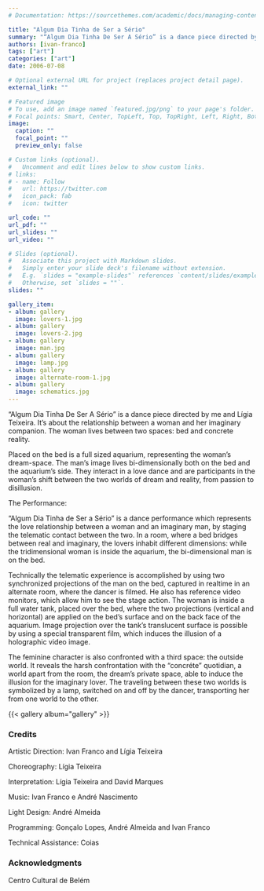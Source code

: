 ```yaml
---
# Documentation: https://sourcethemes.com/academic/docs/managing-content/

title: "Algum Dia Tinha de Ser a Sério"
summary: "“Algum Dia Tinha De Ser A Sério” is a dance piece directed by me and Lígia Teixeira. It’s about the relationship between a woman and her imaginary companion. The woman lives between two spaces: bed and concrete reality."
authors: [ivan-franco]
tags: ["art"]
categories: ["art"]
date: 2006-07-08

# Optional external URL for project (replaces project detail page).
external_link: ""

# Featured image
# To use, add an image named `featured.jpg/png` to your page's folder.
# Focal points: Smart, Center, TopLeft, Top, TopRight, Left, Right, BottomLeft, Bottom, BottomRight.
image:
  caption: ""
  focal_point: ""
  preview_only: false

# Custom links (optional).
#   Uncomment and edit lines below to show custom links.
# links:
# - name: Follow
#   url: https://twitter.com
#   icon_pack: fab
#   icon: twitter

url_code: ""
url_pdf: ""
url_slides: ""
url_video: ""

# Slides (optional).
#   Associate this project with Markdown slides.
#   Simply enter your slide deck's filename without extension.
#   E.g. `slides = "example-slides"` references `content/slides/example-slides.md`.
#   Otherwise, set `slides = ""`.
slides: ""

gallery_item:
- album: gallery
  image: lovers-1.jpg
- album: gallery
  image: lovers-2.jpg
- album: gallery
  image: man.jpg
- album: gallery
  image: lamp.jpg
- album: gallery
  image: alternate-room-1.jpg
- album: gallery
  image: schematics.jpg
---
```

“Algum Dia Tinha De Ser A Sério” is a dance piece directed by me and Lígia Teixeira. It’s about the relationship between a woman and her imaginary companion. The woman lives between two spaces: bed and concrete reality.

Placed on the bed is a full sized aquarium, representing the woman’s dream-space. The man’s image lives bi-dimensionally both on the bed and the aquarium’s side. They interact in a love dance and are participants in the woman’s shift between the two worlds of dream and reality, from passion to disillusion.

The Performance:

“Algum Dia Tinha de Ser a Sério” is a dance performance which represents the love relationship between a woman and an imaginary man, by staging the telematic contact between the two. In a room, where a bed bridges between real and imaginary, the lovers inhabit different dimensions: while the tridimensional woman is inside the aquarium, the bi-dimensional man is on the bed.

Technically the telematic experience is accomplished by using two synchronized projections of the man on the bed, captured in realtime in an alternate room, where the dancer is filmed. He also has reference video monitors, which allow him to see the stage action. The woman is inside a full water tank, placed over the bed, where the two projections (vertical and horizontal) are applied on the bed’s surface and on the back face of the aquarium. Image projection over the tank’s translucent surface is possible by using a special transparent film, which induces the illusion of a holographic video image.

The feminine character is also confronted with a third space: the outside world. It reveals the harsh confrontation with the “concréte” quotidian, a world apart from the room, the dream’s private space, able to induce the illusion for the imaginary lover. The traveling between these two worlds is symbolized by a lamp, switched on and off by the dancer, transporting her from one world to the other.

{{< gallery album="gallery" >}}

### Credits
Artistic Direction: Ivan Franco and Lígia Teixeira

Choreography: Lígia Teixeira

Interpretation: Lígia Teixeira and David Marques

Music: Ivan Franco e André Nascimento

Light Design: André Almeida

Programming: Gonçalo Lopes, André Almeida and Ivan Franco

Technical Assistance: Coias

### Acknowledgments
Centro Cultural de Belém
